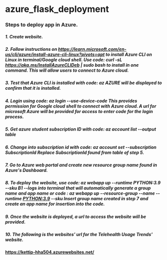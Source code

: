 # azure_flask_deployment

### Steps to deploy app in Azure.

##### 1. Create website.

##### 2. Follow instructions on <https://learn.microsoft.com/en-us/cli/azure/install-azure-cli-linux?pivots=apt> to install Azure CLI on Linux in terminal/Google cloud shell. Use code: <strong> curl -sL https://aka.ms/InstallAzureCLIDeb | sudo bash </strong> to install in one command. This will allow users to connect to Azure cloud.

##### 3. Test that Azure CLI is installed with code: <strong>az</strong>  AZURE will be displayed to confirm that it is installed.

##### 4. Login using code: <strong> az login --use-device-code </strong>  This provides permission for Google cloud shell to connect with Azure cloud. A url for microsoft Azure will be provided for access to enter code for the login process.

##### 5. Get azure student subscription ID with code: <strong>az account list --output table</strong>  

##### 6. Change into subscription id with code: <strong>az account set --subscription SubscriptionId</strong> Replace SubscriptionId found from table of step 5.

##### 7. Go to Azure web portal and create new resource group name found in Azure's Dashboard.

##### 8. To deploy the website, use code: <strong> az webapp up --runtime PYTHON:3.9 --sku B1 --logs</strong> into terminal that will automatically generate a group name and app name or code : <strong> az webapp up --resource-group <groupname> --name <app-name> --runtime <PYTHON:3.9> --sku <B1></strong> Insert group name created in step 7 and create an app name for insertion into the code.

##### 9. Once the website is deployed, a url to access the website will be provided.

##### 10. The following is the websites' url for the Telehealth Usage Trends' website.

**<https://kettip-hha504.azurewebsites.net/>**